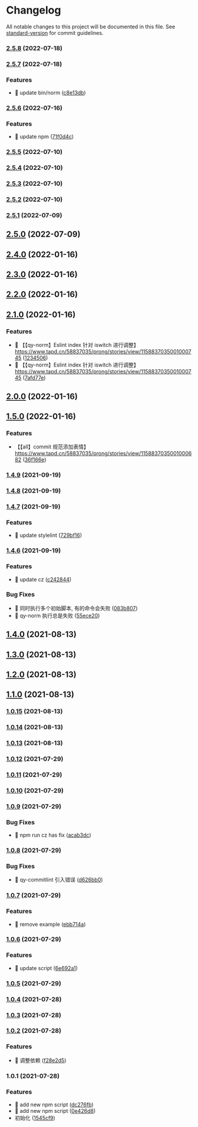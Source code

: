 # Changelog

All notable changes to this project will be documented in this file. See [standard-version](https://github.com/conventional-changelog/standard-version) for commit guidelines.

### [2.5.8](https://github.com/KunLunXu0-0/norm/compare/v2.5.7...v2.5.8) (2022-07-18)

### [2.5.7](https://github.com/KunLunXu0-0/norm/compare/v2.5.6...v2.5.7) (2022-07-18)


### Features

* 🎸 update bin/norm ([c8e13db](https://github.com/KunLunXu0-0/norm/commit/c8e13db395eaa326255fdb91f1355034a665be02))

### [2.5.6](https://github.com/KunLunXu0-0/norm/compare/v2.5.5...v2.5.6) (2022-07-16)


### Features

* 🎸 update npm ([71f0d4c](https://github.com/KunLunXu0-0/norm/commit/71f0d4c5d577d435df4d89ae45fa89c11c668b4b))

### [2.5.5](https://github.com/KunLunXu0-0/norm/compare/v2.5.4...v2.5.5) (2022-07-10)

### [2.5.4](https://github.com/KunLunXu0-0/norm/compare/v2.5.3...v2.5.4) (2022-07-10)

### [2.5.3](https://github.com/KunLunXu0-0/norm/compare/v2.5.2...v2.5.3) (2022-07-10)

### [2.5.2](https://github.com/KunLunXu0-0/norm/compare/v2.5.1...v2.5.2) (2022-07-10)

### [2.5.1](https://github.com/KunLunXu0-0/norm/compare/v2.5.0...v2.5.1) (2022-07-09)

## [2.5.0](https://github.com/KunLunXu0-0/norm/compare/v2.4.0...v2.5.0) (2022-07-09)

## [2.4.0](https://github.com/qianyin925/qy-norm/compare/v2.3.0...v2.4.0) (2022-01-16)

## [2.3.0](https://github.com/qianyin925/qy-norm/compare/v2.2.0...v2.3.0) (2022-01-16)

## [2.2.0](https://github.com/qianyin925/qy-norm/compare/v2.1.0...v2.2.0) (2022-01-16)

## [2.1.0](https://github.com/qianyin925/qy-norm/compare/v2.0.0...v2.1.0) (2022-01-16)


### Features

* 🎸 【【qy-norm】Eslint index 针对 iswitch 进行调整】 https://www.tapd.cn/58837035/prong/stories/view/1158837035001000745 ([1234506](https://github.com/qianyin925/qy-norm/commit/1234506270408d5ec5408ef3ffd5b092b61f5a74))
* 🎸 【【qy-norm】Eslint index 针对 iswitch 进行调整】 https://www.tapd.cn/58837035/prong/stories/view/1158837035001000745 ([7afd77e](https://github.com/qianyin925/qy-norm/commit/7afd77e8eeada06530197971d16f7fc273f8e3c5))

## [2.0.0](https://github.com/qianyin925/qy-norm/compare/v1.5.0...v2.0.0) (2022-01-16)

## [1.5.0](https://github.com/qianyin925/qy-norm/compare/v1.4.9...v1.5.0) (2022-01-16)


### Features

* 【【all】commit 规范添加表情】 https://www.tapd.cn/58837035/prong/stories/view/1158837035001000682 ([36f166e](https://github.com/qianyin925/qy-norm/commit/36f166ecc24d32b3f08b77647e68601408ae328c))

### [1.4.9](https://github.com/qianyin925/qy-norm/compare/v1.4.8...v1.4.9) (2021-09-19)

### [1.4.8](https://github.com/qianyin925/qy-norm/compare/v1.4.7...v1.4.8) (2021-09-19)

### [1.4.7](https://github.com/qianyin925/qy-norm/compare/v1.4.6...v1.4.7) (2021-09-19)


### Features

* 🎸 update stylelint ([729bf16](https://github.com/qianyin925/qy-norm/commit/729bf16af46361641fdd64586864b372f22a1af8))

### [1.4.6](https://github.com/qianyin925/qy-norm/compare/v1.4.0...v1.4.6) (2021-09-19)


### Features

* 🎸 update cz ([c242844](https://github.com/qianyin925/qy-norm/commit/c242844e6c99553374f8762c4f1a00239c7350a2))


### Bug Fixes

* 🐛 同时执行多个初始脚本, 有的命令会失败 ([083b807](https://github.com/qianyin925/qy-norm/commit/083b8079acde4b5510037451a345a9c4e1fd7666))
* 🐛 qy-norm 执行总是失败 ([55ece20](https://github.com/qianyin925/qy-norm/commit/55ece2062919e3011ccd4aff332a18c02babb719))

## [1.4.0](https://github.com/qianyin925/qy-norm/compare/v1.3.0...v1.4.0) (2021-08-13)

## [1.3.0](https://github.com/qianyin925/qy-norm/compare/v1.2.0...v1.3.0) (2021-08-13)

## [1.2.0](https://github.com/qianyin925/qy-norm/compare/v1.1.0...v1.2.0) (2021-08-13)

## [1.1.0](https://github.com/qianyin925/qy-norm/compare/v1.0.15...v1.1.0) (2021-08-13)

### [1.0.15](https://github.com/qianyin925/qy-norm/compare/v1.0.14...v1.0.15) (2021-08-13)

### [1.0.14](https://github.com/qianyin925/qy-norm/compare/v1.0.13...v1.0.14) (2021-08-13)

### [1.0.13](https://github.com/qianyin925/qy-norm/compare/v1.0.12...v1.0.13) (2021-08-13)

### [1.0.12](https://github.com/qianyin925/qy-norm/compare/v1.0.11...v1.0.12) (2021-07-29)

### [1.0.11](https://github.com/qianyin925/qy-norm/compare/v1.0.10...v1.0.11) (2021-07-29)

### [1.0.10](https://github.com/qianyin925/qy-norm/compare/v1.0.9...v1.0.10) (2021-07-29)

### [1.0.9](https://github.com/qianyin925/qy-norm/compare/v1.0.8...v1.0.9) (2021-07-29)


### Bug Fixes

* 🐛 npm run cz has fix ([acab3dc](https://github.com/qianyin925/qy-norm/commit/acab3dc801913366143e1f21f1cd61626ed3487a))

### [1.0.8](https://github.com/qianyin925/qy-norm/compare/v1.0.7...v1.0.8) (2021-07-29)


### Bug Fixes

* 🐛 qy-commitlint 引入错误 ([d626bb0](https://github.com/qianyin925/qy-norm/commit/d626bb0157cfa2337d291305e8103a75e6703ea1))

### [1.0.7](https://github.com/qianyin925/qy-norm/compare/v1.0.6...v1.0.7) (2021-07-29)


### Features

* 🎸 remove  example ([ebb714a](https://github.com/qianyin925/qy-norm/commit/ebb714a27abae051eab8e4dd0bf953c6297c4641))

### [1.0.6](https://github.com/qianyin925/qy-norm/compare/v1.0.5...v1.0.6) (2021-07-29)


### Features

* 🎸 update script ([6e692a1](https://github.com/qianyin925/qy-norm/commit/6e692a1023f44719a97c2ad252a2b25c32b661a5))

### [1.0.5](https://github.com/qianyin925/qy-norm/compare/v1.0.4...v1.0.5) (2021-07-29)

### [1.0.4](https://github.com/qianyin925/qy-norm/compare/v1.0.3...v1.0.4) (2021-07-28)

### [1.0.3](https://github.com/qianyin925/qy-norm/compare/v1.0.2...v1.0.3) (2021-07-28)

### [1.0.2](https://github.com/qianyin925/qy-norm/compare/v1.0.1...v1.0.2) (2021-07-28)


### Features

* 🎸 调整依赖 ([f28e2d5](https://github.com/qianyin925/qy-norm/commit/f28e2d56c99bec4a53d5d0057ec085f1dc3848ad))

### 1.0.1 (2021-07-28)


### Features

* 🎸 add new npm script ([dc276fb](https://github.com/qianyin925/qy-norm/commit/dc276fb6947d2bed93bb8974f6aaa5b009dcdfcf))
* 🎸 add new npm script ([0e426d8](https://github.com/qianyin925/qy-norm/commit/0e426d8ced1762d443b3a5f1b493011ea6221efc))
* 初始化 ([1545cf9](https://github.com/qianyin925/qy-norm/commit/1545cf9bca9045af9530942a729fc9938d96a427))
